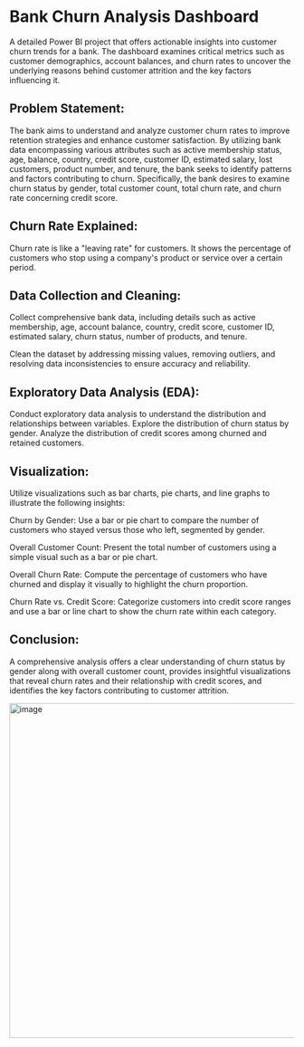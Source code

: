 
# Bank Churn Analysis Dashboard

A detailed Power BI project that offers actionable insights into customer churn trends for a bank. The dashboard examines critical metrics such as customer demographics, account balances, and churn rates to uncover the underlying reasons behind customer attrition and the key factors influencing it.

## Problem Statement:
The bank aims to understand and analyze customer churn rates to improve retention strategies and enhance customer satisfaction. By utilizing bank data encompassing various attributes such as active membership status, age, balance, country, credit score, customer ID, estimated salary, lost customers, product number, and tenure, the bank seeks to identify patterns and factors contributing to churn. Specifically, the bank desires to examine churn status by gender, total customer count, total churn rate, and churn rate concerning credit score.

## Churn Rate Explained:
Churn rate is like a "leaving rate" for customers. It shows the percentage of customers who stop using a company's product or service over a certain period.

## Data Collection and Cleaning:
Collect comprehensive bank data, including details such as active membership, age, account balance, country, credit score, customer ID, estimated salary, churn status, number of products, and tenure.

Clean the dataset by addressing missing values, removing outliers, and resolving data inconsistencies to ensure accuracy and reliability.

## Exploratory Data Analysis (EDA):
Conduct exploratory data analysis to understand the distribution and relationships between variables.
Explore the distribution of churn status by gender.
Analyze the distribution of credit scores among churned and retained customers.


## Visualization:
Utilize visualizations such as bar charts, pie charts, and line graphs to illustrate the following insights:

Churn by Gender: Use a bar or pie chart to compare the number of customers who stayed versus those who left, segmented by gender.

Overall Customer Count: Present the total number of customers using a simple visual such as a bar or pie chart.

Overall Churn Rate: Compute the percentage of customers who have churned and display it visually to highlight the churn proportion.

Churn Rate vs. Credit Score: Categorize customers into credit score ranges and use a bar or line chart to show the churn rate within each category.

## Conclusion:
A comprehensive analysis offers a clear understanding of churn status by gender along with overall customer count, provides insightful visualizations that reveal churn rates and their relationship with credit scores, and identifies the key factors contributing to customer attrition.

<img width="592" alt="image" src="https://github.com/user-attachments/assets/80d79783-7e94-4281-ad0e-0bfc8a9bb036" />
